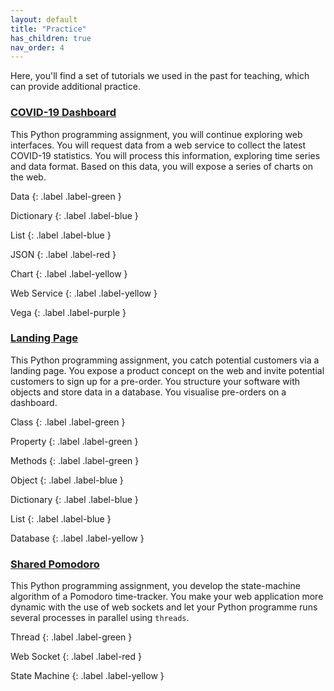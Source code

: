 ```yaml
---
layout: default
title: "Practice"
has_children: true
nav_order: 4
---
```


Here, you'll find a set of tutorials we used in the past for teaching, which can provide additional practice.

### [COVID-19 Dashboard]({{site.baseurl}}/practice/05-covid-dashboard)

This Python programming assignment, you will continue exploring web interfaces. You will request data from a web service to collect the latest COVID-19 statistics. You will process this information, exploring time series and data format. Based on this data, you will expose a series of charts on the web.

Data
{: .label .label-green }

Dictionary
{: .label .label-blue }

List
{: .label .label-blue }

JSON
{: .label .label-red }

Chart
{: .label .label-yellow }

Web Service
{: .label .label-yellow }

Vega
{: .label .label-purple }

### [Landing Page]({{site.baseurl}}/practice/06-landing-page)

This Python programming assignment, you catch potential customers via a landing page. You expose a product concept on the web and invite potential customers to sign up for a pre-order. You structure your software with objects and store data in a database. You visualise pre-orders on a dashboard.

Class
{: .label .label-green }

Property
{: .label .label-green }

Methods
{: .label .label-green }

Object
{: .label .label-blue }

Dictionary
{: .label .label-blue }

List
{: .label .label-blue }

Database
{: .label .label-yellow }

### [Shared Pomodoro]({{site.baseurl}}/practice/07-shared-pomodoro)

This Python programming assignment, you develop the state-machine algorithm of a Pomodoro time-tracker. You make your web application more dynamic with the use of web sockets and let your Python programme runs several processes in parallel using `threads`.  

Thread
{: .label .label-green }

Web Socket
{: .label .label-red }

State Machine
{: .label .label-yellow }